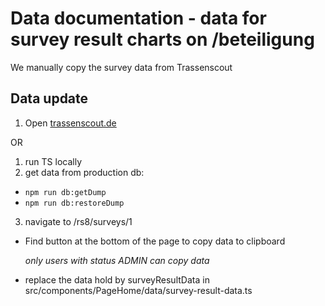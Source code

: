 # Data documentation - data for survey result charts on /beteiligung

We manually copy the survey data from Trassenscout

## Data update

1. Open [trassenscout.de](trassenscout.de/rs8/surveys/1)

OR

1. run TS locally
2. get data from production db:

- `npm run db:getDump`
- `npm run db:restoreDump`

3. navigate to /rs8/surveys/1

- Find button at the bottom of the page to copy data to clipboard

  _only users with status ADMIN can copy data_

- replace the data hold by surveyResultData in src/components/PageHome/data/survey-result-data.ts
